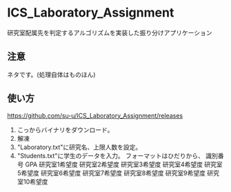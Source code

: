 # ICS_Laboratory_Assignment
研究室配属先を判定するアルゴリズムを実装した振り分けアプリケーション

## 注意
ネタです。(処理自体はものほん)

## 使い方
https://github.com/su-u/ICS_Laboratory_Assignment/releases
1. こっからバイナリをダウンロード。
1. 解凍
1. "Laboratory.txt"に研究名、上限人数を設定。
1. "Students.txt"に学生のデータを入力。
  フォーマットはひだりから、
  識別番号 GPA 研究室1希望度 研究室2希望度 研究室3希望度 研究室4希望度 研究室5希望度 研究室6希望度 研究室7希望度 研究室8希望度 研究室9希望度 研究室10希望度
